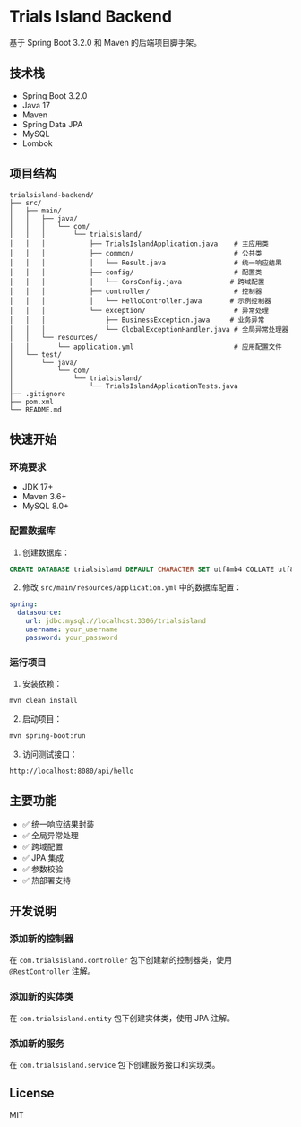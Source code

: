 # Trials Island Backend

基于 Spring Boot 3.2.0 和 Maven 的后端项目脚手架。

## 技术栈

- Spring Boot 3.2.0
- Java 17
- Maven
- Spring Data JPA
- MySQL
- Lombok

## 项目结构

```
trialsisland-backend/
├── src/
│   ├── main/
│   │   ├── java/
│   │   │   └── com/
│   │   │       └── trialsisland/
│   │   │           ├── TrialsIslandApplication.java    # 主应用类
│   │   │           ├── common/                         # 公共类
│   │   │           │   └── Result.java                 # 统一响应结果
│   │   │           ├── config/                         # 配置类
│   │   │           │   └── CorsConfig.java            # 跨域配置
│   │   │           ├── controller/                     # 控制器
│   │   │           │   └── HelloController.java       # 示例控制器
│   │   │           └── exception/                      # 异常处理
│   │   │               ├── BusinessException.java     # 业务异常
│   │   │               └── GlobalExceptionHandler.java # 全局异常处理器
│   │   └── resources/
│   │       └── application.yml                         # 应用配置文件
│   └── test/
│       └── java/
│           └── com/
│               └── trialsisland/
│                   └── TrialsIslandApplicationTests.java
├── .gitignore
├── pom.xml
└── README.md
```

## 快速开始

### 环境要求

- JDK 17+
- Maven 3.6+
- MySQL 8.0+

### 配置数据库

1. 创建数据库：
```sql
CREATE DATABASE trialsisland DEFAULT CHARACTER SET utf8mb4 COLLATE utf8mb4_unicode_ci;
```

2. 修改 `src/main/resources/application.yml` 中的数据库配置：
```yaml
spring:
  datasource:
    url: jdbc:mysql://localhost:3306/trialsisland
    username: your_username
    password: your_password
```

### 运行项目

1. 安装依赖：
```bash
mvn clean install
```

2. 启动项目：
```bash
mvn spring-boot:run
```

3. 访问测试接口：
```
http://localhost:8080/api/hello
```

## 主要功能

- ✅ 统一响应结果封装
- ✅ 全局异常处理
- ✅ 跨域配置
- ✅ JPA 集成
- ✅ 参数校验
- ✅ 热部署支持

## 开发说明

### 添加新的控制器

在 `com.trialsisland.controller` 包下创建新的控制器类，使用 `@RestController` 注解。

### 添加新的实体类

在 `com.trialsisland.entity` 包下创建实体类，使用 JPA 注解。

### 添加新的服务

在 `com.trialsisland.service` 包下创建服务接口和实现类。

## License

MIT